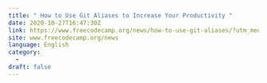 ```yaml
---
title: " How to Use Git Aliases to Increase Your Productivity "
date: 2020-10-27T16:47:30Z
link: https://www.freecodecamp.org/news/how-to-use-git-aliases/?utm_medium=RSS&utm_source=news.12bit.vn
site: www.freecodecamp.org/news
language: English
category:
  -   
draft: false
---
```

